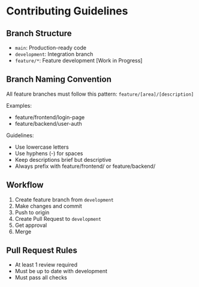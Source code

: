 # Contributing Guidelines

## Branch Structure
- `main`: Production-ready code
- `development`: Integration branch
- `feature/*`: Feature development [Work in Progress]

## Branch Naming Convention
All feature branches must follow this pattern:
`feature/[area]/[description]`

Examples:
- feature/frontend/login-page
- feature/backend/user-auth

Guidelines:
- Use lowercase letters
- Use hyphens (-) for spaces
- Keep descriptions brief but descriptive
- Always prefix with feature/frontend/ or feature/backend/

## Workflow
1. Create feature branch from `development`
2. Make changes and commit
3. Push to origin
4. Create Pull Request to `development`
5. Get approval
6. Merge

## Pull Request Rules
- At least 1 review required
- Must be up to date with development
- Must pass all checks